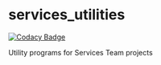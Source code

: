 # services_utilities

[![Codacy Badge](https://api.codacy.com/project/badge/Grade/a33d6b4f28cb4a848ce13f2f3bb63d9c)](https://app.codacy.com/gh/UCLALibrary/services_utilities?utm_source=github.com&utm_medium=referral&utm_content=UCLALibrary/services_utilities&utm_campaign=Badge_Grade_Settings)

Utility programs for Services Team projects
